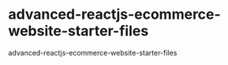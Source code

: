 # advanced-reactjs-ecommerce-website-starter-files
advanced-reactjs-ecommerce-website-starter-files
